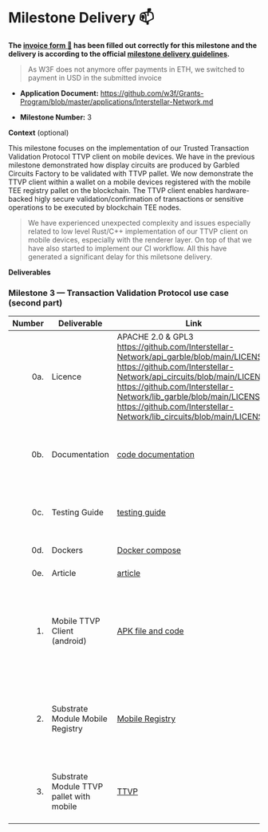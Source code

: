 # Milestone Delivery :mailbox:



**The [invoice form :pencil:](https://docs.google.com/forms/d/e/1FAIpQLSfmNYaoCgrxyhzgoKQ0ynQvnNRoTmgApz9NrMp-hd8mhIiO0A/viewform) has been filled out correctly for this milestone and the delivery is according to the official [milestone delivery guidelines](https://github.com/w3f/Grants-Program/blob/master/docs/milestone-deliverables-guidelines.md).**  

> As W3F does not anymore offer payments in ETH, we switched to payment in USD in the submitted invoice

* **Application Document:** https://github.com/w3f/Grants-Program/blob/master/applications/Interstellar-Network.md

* **Milestone Number:**  3

**Context** (optional)

This milestone focuses on  the implementation of our Trusted Transaction Validation Protocol TTVP client 
on mobile devices. We have in the previous milestone demonstrated how display circuits are produced by Garbled Circuits Factory to be validated with TTVP pallet.
We now demonstrate the TTVP client within a wallet on a mobile devices registered with the mobile TEE registry pallet on the blockchain. 
The TTVP client enables hardware-backed higly secure validation/confirmation of transactions or sensitive operations to be executed by blockchain TEE nodes.
> We have experienced unexpected complexity and issues especially related to low level Rust/C++ implementation of our TTVP client on mobile devices, especially with the renderer layer. On top of that we have also started to implement our CI workflow. All this have generated a significant delay for this miletsone  delivery.


**Deliverables**


### Milestone 3 — Transaction Validation Protocol use case (second part)


| Number | Deliverable | Link | Notes  |
| -----: | ----------- | -----------|------------ |
| 0a. | Licence  |  APACHE 2.0 & GPL3 https://github.com/Interstellar-Network/api_garble/blob/main/LICENSE  https://github.com/Interstellar-Network/api_circuits/blob/main/LICENSE https://github.com/Interstellar-Network/lib_garble/blob/main/LICENSE https://github.com/Interstellar-Network/lib_circuits/blob/main/LICENSE | Only a part of the JustGarble repository is licenced with GPL3 and isolated with APIs |
| 0b. | Documentation  |  [code documentation](https://book.interstellar.gg/M3.html#code-documentation  ) | Please read first Garbled Circuit Factory (GCF) and Trusted Transaction Validation Protocol (TTVP) [overviews](https://book.interstellar.gg/M2.html#garbled-circuit-factory-gcf-overview)   |
| 0c. | Testing Guide | [testing guide](https://book.interstellar.gg/M3.html#testing-guide) | Core functions due to the specificity of the architecture are mainly covered with integration tests |
| 0d. | Dockers | [Docker compose](https://github.com/Interstellar-Network/Interstellar-Book/blob/docker-compose/docker-compose.yml) | [How to launch docker compose]( https://book.interstellar.gg/M3_demo_tutorial.html)   |
| 0e. | Article | [article](https://book.interstellar.gg/M3.html#article)  |   links in Mx Interstellar Book  |  
| 1. | Mobile TTVP Client (android) |  [APK file and code](https://github.com/Interstellar-Network/wallet-app/releases/tag/milestone3)    | The core code of Mobile TTVP client is shared by both Android and iOS, however the iOS version is not yet fully tested but a tested build will also be avalaible for iOS |  
| 2. | Substrate Module Mobile Registry|[Mobile Registry]( https://github.com/Interstellar-Network/substrate-offchain-worker-demo/tree/master/pallets/mobile-registry)  | This is the basic public mobile registry part that will remain on the non-TEE part of the blockchain, the other part will be delivered in M4| 
| 3. | Substrate Module TTVP pallet with mobile | [TTVP]( https://github.com/Interstellar-Network/substrate-offchain-worker-demo/tree/master/pallets/tx-validation ) | Update of the TTVP pallet to handle Transaction/sensitive operation confirmation on the mbile  | 

 

